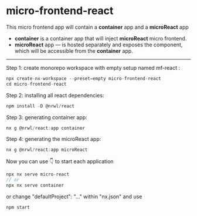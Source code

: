 # micro-frontend-react

This micro frontend app will contain a **container** app and a **microReact** app
- **container** is a container app that will inject **microReact** micro frontend.
- **microReact** app — is hosted separately and exposes the component, which will be accessible from the **container** app.


<hr />

Step 1: create monorepo workspace with empty setup named mf-react :
```jsx
npx create-nx-workspace --preset=empty micro-frontend-react
cd micro-frontend-react
```
Step 2: installing all react dependencies:
```jsx
npm install -D @nrwl/react
```

Step 3: generating container app:
```jsx
nx g @nrwl/react:app container
```

Step 4: generating the microReact app:
```jsx
nx g @nrwl/react:app microReact
```

Now you can use 👇 to start each application
```jsx
npx nx serve micro-react
// or
npx nx serve container
```
or change "defaultProject": "..." within "nx.json" and  use 
```jsx
npm start
```
